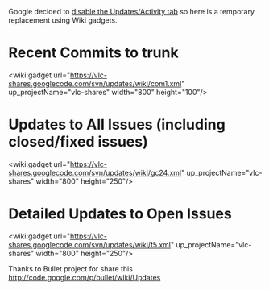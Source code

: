 Google decided to [disable the Updates/Activity tab](http://code.google.com/p/support/issues/detail?id=24324) so here is a temporary replacement using Wiki gadgets.

# Recent Commits to trunk #

<wiki:gadget url="https://vlc-shares.googlecode.com/svn/updates/wiki/com1.xml" up\_projectName="vlc-shares" width="800"  height="100"/>

# Updates to All Issues (including closed/fixed issues) #

<wiki:gadget url="https://vlc-shares.googlecode.com/svn/updates/wiki/gc24.xml" up\_projectName="vlc-shares" width="800"  height="250"/>

# Detailed Updates to Open Issues #

<wiki:gadget url="https://vlc-shares.googlecode.com/svn/updates/wiki/t5.xml" up\_projectName="vlc-shares" width="800"  height="250"/>

Thanks to Bullet project for share this http://code.google.com/p/bullet/wiki/Updates